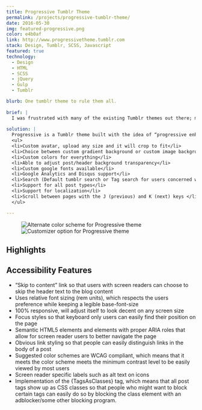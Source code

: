 ```yaml
---
title: Progressive Tumblr Theme
permalink: /projects/progressive-tumblr-theme/
date: 2016-05-30
img: featured-progressive.png
color: e4b0af
link: http://www.progressivetheme.tumblr.com
stack: Design, Tumblr, SCSS, Javascript
featured: true
technology:
  - Design
  - HTML
  - SCSS
  - jQuery
  - Gulp
  - Tumblr

blurb: One tumblr theme to rule them all.
  
brief: | 
  I was frustrated with many of the existing Tumblr themes out there; most themes had tiny text, a lack of contrast and were not responsive at all. I knew that many people on Tumblr cared about accessibility, but most of the themes in the theme store failed to implement accessibility in any meaningful way. Time to do something about it!
  
solution: |
  Progressive is a Tumblr theme built with the idea of “progressive enhancement” in mind. Progressive enhancement is a web development concept that promotes the idea that everyone should be able to access basic content and functionality, regardless of what device you are using. In response to my own frustrating experience trying to navigate Tumbl blogs, I created a Tumblr theme that focused on accessibility without sacrificing aesthetics or functionality, and it reached <strong>500 installs</strong> in its first month in the theme store. Below is a list of base features the theme offers:
  <ul>
  <li>Custom avatar, upload any size and it will crop to fit</li>
  <li>Choice between custom gradient background or custom image background</li>
  <li>Custom colors for everything</li>
  <li>Able to adjust post/header background transparency</li>
  <li>Custom google fonts available</li>
  <li>Google Analytics and Disqus support</li>
  <li>Search (Default tumblr search or Tag search for users concerned with privacy)</li>
  <li>Support for all post types</li>
  <li>Support for localization</li>
  <li>Scroll between pages with the J (previous) and K (next) keys </li>
  </ul>

---
```

<figure class="projects__img-wrapper row row--full" style="background-color: #{{ page.color }}">
  <div class="projects__col--half">
    <img class="projects__img" src="{{ imgurl }}/img/progressive-1.png" alt="Alternate color scheme for Progressive theme">
  </div>
  <div class="projects__col--half">
    <img class="projects__img" src="{{ imgurl }}/img/progressive-3.png" alt="Customizer option for Progressive theme">
  </div>
</figure>

<div class="row">
  <section class="text-block">
    <h2>Highlights</h2>
    <h2 class="subheading">Accessibility Features</h2>
    <ul>
      <li>“Skip to content” link so that users with screen readers can choose to skip the header text to the blog content</li>
      <li>Uses relative font sizing (rem units), which respects the users preference while keeping a legible base-font-size</li>
      <li>100% responsive, will adjust itself to look decent on any screen size</li>
      <li>Focus styles so that keyboard only users can easily find their position on the page</li>
      <li>Semantic HTML5 elements and elements with proper ARIA roles that allow for screen reader users to better navigate the page</li>
      <li>Obvious link styling so that people can easily distinguish links in the body of a post</li>
      <li>Suggested color schemes are WCAG compliant, which means that it meets the color scheme meets the  minimum contrast level to be easily viewed by most users</li>
      <li>Screen reader specific labels such as alt text on icons</li>
      <li>Implementation of the {TagsAsClasses} tag, which means that all post tags show up as CSS classes so that people who might want to block certain tags can easily do so by blocking the class element with an adblocker/some other blocking program.</li>
    </ul>
  </section>
</div>
